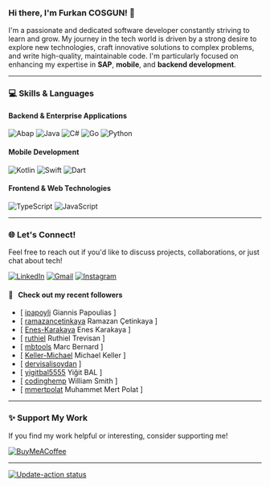 ### Hi there, I'm Furkan COSGUN! 👋

I'm a passionate and dedicated software developer constantly striving to learn and grow. My journey in the tech world is driven by a strong desire to explore new technologies, craft innovative solutions to complex problems, and write high-quality, maintainable code. I'm particularly focused on enhancing my expertise in **SAP**, **mobile**, and **backend development**.

---

### 💻 Skills & Languages

#### Backend & Enterprise Applications

![Abap](https://img.shields.io/badge/ABAP-0FAAFF?style=for-the-badge&logo=sap&logoColor=white)
![Java](https://img.shields.io/badge/Java-ED8B00?style=for-the-badge&logo=openjdk&logoColor=white)
![C#](https://img.shields.io/badge/C%23-239120?style=for-the-badge&logo=c-sharp&logoColor=white)
![Go](https://img.shields.io/badge/Go-00ADD8?style=for-the-badge&logo=go&logoColor=white)
![Python](https://img.shields.io/badge/Python-3776AB?style=for-the-badge&logo=python&logoColor=white)

#### Mobile Development

![Kotlin](https://img.shields.io/badge/Kotlin-0095D5?style=for-the-badge&logo=kotlin&logoColor=white)
![Swift](https://img.shields.io/badge/Swift-FA7343?style=for-the-badge&logo=swift&logoColor=white)
![Dart](https://img.shields.io/badge/Dart-0175C2?style=for-the-badge&logo=dart&logoColor=white)

#### Frontend & Web Technologies

![TypeScript](https://img.shields.io/badge/TypeScript-007ACC?style=for-the-badge&logo=typescript&logoColor=white)
![JavaScript](https://img.shields.io/badge/JavaScript-F7DF1E?style=for-the-badge&logo=javascript&logoColor=white)

---

### 🌐 Let's Connect!

Feel free to reach out if you'd like to discuss projects, collaborations, or just chat about tech!

[![LinkedIn](https://img.shields.io/badge/LinkedIn-0077B5?style=for-the-badge&logo=linkedin&logoColor=white)](https://linkedin.com/in/furkancsgn)
[![Gmail](https://img.shields.io/badge/Gmail-D14836?style=for-the-badge&logo=gmail&logoColor=white)](mailto:furkan51cosgun@gmail.com)
[![Instagram](https://img.shields.io/badge/Instagram-E4405F?style=for-the-badge&logo=instagram&logoColor=white)](https://instagram.com/furkancsgnn)

#### 🔭 &nbsp; Check out my recent followers


- [ [ipapoyli](https://github.com/ipapoyli) Giannis Papoulias ]
- [ [ramazancetinkaya](https://github.com/ramazancetinkaya) Ramazan Çetinkaya ]
- [ [Enes-Karakaya](https://github.com/Enes-Karakaya) Enes Karakaya ]
- [ [ruthiel](https://github.com/ruthiel) Ruthiel Trevisan ]
- [ [mbtools](https://github.com/mbtools) Marc Bernard ]
- [ [Keller-Michael](https://github.com/Keller-Michael) Michael Keller ]
- [ [dervisalisoydan](https://github.com/dervisalisoydan)  ]
- [ [yigitbal5555](https://github.com/yigitbal5555) Yiğit BAL ]
- [ [codinghemp](https://github.com/codinghemp) William Smith ]
- [ [mmertpolat](https://github.com/mmertpolat) Muhammet Mert Polat ]

---

### ✨ Support My Work

If you find my work helpful or interesting, consider supporting me!

[![BuyMeACoffee](https://img.shields.io/badge/Buy_Me_A_Coffee-FFDD00?style=for-the-badge&logo=buy-me-a-coffee&logoColor=black)](https://www.buymeacoffee.com/furkancosgun)

---

[![Update-action status](https://github.com/furkancosgun/furkancosgun/actions/workflows/furkancosgun.yml/badge.svg)](https://github.com/furkancosgun/furkancosgun/actions/workflows/furkancosgun.yml)
